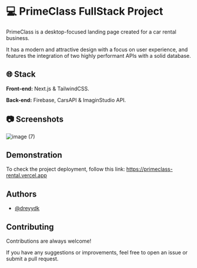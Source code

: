 
# 💻 PrimeClass FullStack Project

PrimeClass is a desktop-focused landing page created for a car rental business. 

It has a modern and attractive design with a focus on user experience, and features the integration of two highly performant APIs with a solid database.

## 🌐 Stack

**Front-end:** Next.js & TailwindCSS.

**Back-end:** Firebase, CarsAPI & ImaginStudio API.

## 📷 Screenshots

![image (7)](https://github.com/user-attachments/assets/42545a97-ad60-44a5-8b7a-67d73754916d)

## Demonstration

To check the project deployment, follow this link: https://primeclass-rental.vercel.app

## Authors

- [@dreyydk](https://github.com/dreyydk)

## Contributing

Contributions are always welcome!

If you have any suggestions or improvements, feel free to open an issue or submit a pull request.

